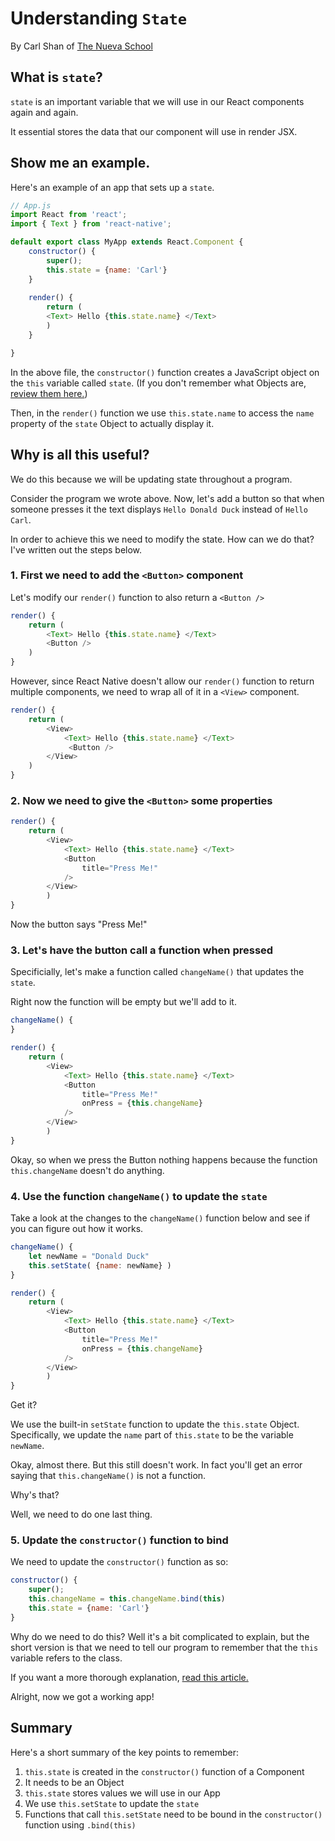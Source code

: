 # Understanding `State`
By Carl Shan of [The Nueva School](www.nuevaschool.org)

## What is `state`?
`state` is an important variable that we will use in our React components again and again.

It essential stores the data that our component will use in render JSX.

## Show me an example.
Here's an example of an app that sets up a `state`.

```javascript
// App.js
import React from 'react';
import { Text } from 'react-native';

default export class MyApp extends React.Component {
    constructor() {
        super();
        this.state = {name: 'Carl'}
    }
	
    render() {
        return (
        <Text> Hello {this.state.name} </Text>
        )
    }

}
```

In the above file, the `constructor()` function creates a JavaScript object on the `this` variable called `state`. (If you don't remember what Objects are, [review them here.](https://javascript.info/object))

Then, in the `render()` function we use `this.state.name` to access the `name` property of the `state` Object to actually display it.

## Why is all this useful?
We do this because we will be updating state throughout a program.

Consider the program we wrote above. Now, let's add a button so that when someone presses it the text displays `Hello Donald Duck` instead of `Hello Carl`.

In order to achieve this we need to modify the state. How can we do that? I've written out the steps below.

### 1. First we need to add the `<Button>` component

Let's modify our `render()` function to also return a `<Button />`

```javascript
render() {
    return (
        <Text> Hello {this.state.name} </Text>
        <Button />
    )
}
```

However, since React Native doesn't allow our `render()` function to return multiple components, we need to wrap all of it in a `<View>` component.

```javascript
render() {
    return (
        <View>
            <Text> Hello {this.state.name} </Text>
             <Button />
        </View>
    )
}
```

### 2. Now we need to give the `<Button>` some properties

```javascript
render() {
    return (
        <View>
            <Text> Hello {this.state.name} </Text>
            <Button 
                title="Press Me!"
            />
        </View>
        )
}
```

Now the button says "Press Me!"

### 3. Let's have the button call a function when pressed
Specificially, let's make a function called `changeName()` that updates the `state`.

Right now the function will be empty but we'll add to it.

```javascript
changeName() {
}

render() {
    return (
        <View>
            <Text> Hello {this.state.name} </Text>
            <Button 
                title="Press Me!"
                onPress = {this.changeName}
            />
        </View>
        )
}
```

Okay, so when we press the Button nothing happens because the function `this.changeName` doesn't do anything.

### 4. Use the function `changeName()` to update the `state`

Take a look at the changes to the `changeName()` function below and see if you can figure out how it works.

```javascript
changeName() {
    let newName = "Donald Duck"
    this.setState( {name: newName} )
}

render() {
    return (
        <View>
            <Text> Hello {this.state.name} </Text>
            <Button 
                title="Press Me!"
                onPress = {this.changeName}
            />
        </View>
        )
}
```

Get it?

We use the built-in `setState` function to update the `this.state` Object. Specifically, we update the `name` part of `this.state` to be the variable `newName`.

Okay, almost there. But this still doesn't work. In fact you'll get an error saying that `this.changeName()` is not a function.

Why's that?

Well, we need to do one last thing.

### 5. Update the `constructor()` function to bind

We need to update the `constructor()` function as so:

```javascript
constructor() {
    super();
    this.changeName = this.changeName.bind(this)
    this.state = {name: 'Carl'}
}

```

Why do we need to do this? Well it's a bit complicated to explain, but the short version is that we need to tell our program to remember that the `this` variable refers to the class.

If you want a more thorough explanation, [read this article.](https://codeburst.io/binding-functions-in-react-b168d2d006cb)

Alright, now we got a working app!


## Summary
Here's a short summary of the key points to remember:

1. `this.state` is created in the `constructor()` function of a Component
2. It needs to be an Object
3. `this.state` stores values we will use in our App
4. We use `this.setState` to update the `state`
5. Functions that call `this.setState` need to be bound in the `constructor()` function using `.bind(this)`